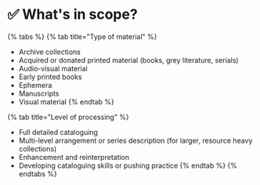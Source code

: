 # ✅ What's in scope?

{% tabs %}
{% tab title="Type of material" %}
* Archive collections
* Acquired or donated printed material (books, grey literature, serials)
* Audio-visual material
* Early printed books
* Ephemera
* Manuscripts
* Visual material
{% endtab %}

{% tab title="Level of processing" %}
* Full detailed cataloguing
* Multi-level arrangement or series description (for larger, resource heavy collections)
* Enhancement and reinterpretation
* Developing cataloguing skills or pushing practice
{% endtab %}
{% endtabs %}
